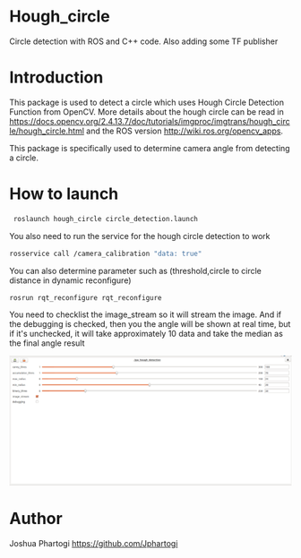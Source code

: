 # Hough_circle
Circle detection with ROS and C++ code. Also adding some TF publisher

# Introduction
This package is used to detect a circle which uses Hough Circle Detection Function from OpenCV. More details about the hough circle 
can be read in https://docs.opencv.org/2.4.13.7/doc/tutorials/imgproc/imgtrans/hough_circle/hough_circle.html and the ROS version
http://wiki.ros.org/opencv_apps.

This package is specifically used to determine camera angle from detecting a circle.

# How to launch
```bash
 roslaunch hough_circle circle_detection.launch
```
You also need to run the service for the hough circle detection to work
```bash
rosservice call /camera_calibration "data: true"
```

You can also determine parameter such as (threshold,circle to circle distance in dynamic reconfigure)
```bash
rosrun rqt_reconfigure rqt_reconfigure
```
You need to checklist the image_stream so it will stream the image. And if the debugging is checked, then you the angle will be shown at real time, but if it's unchecked, it will take approximately 10 data and take the median as the final angle result

![alt text](https://github.com/Jphartogi/Hough_circle/blob/master/RQT_reconfigure%20for%20hough%20circle.png)

# Author 

Joshua Phartogi https://github.com/Jphartogi

